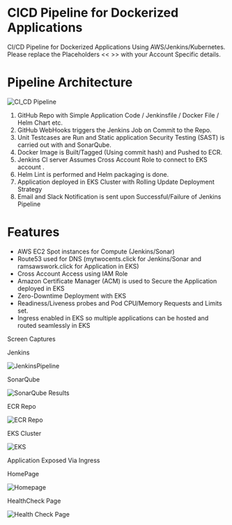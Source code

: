 # CICD Pipeline for Dockerized Applications

CI/CD Pipeline for Dockerized Applications Using AWS/Jenkins/Kubernetes. Please replace the Placeholders << >> with your Account Specific details.


# Pipeline Architecture

![CI_CD Pipeline](https://user-images.githubusercontent.com/66190700/162048132-e232e877-0fcc-45f8-81a2-23b5941f98fd.PNG)

1. GitHub Repo with Simple Application Code / Jenkinsfile / Docker File / Helm Chart etc.
2. GitHub WebHooks triggers the Jenkins Job on Commit to the Repo.
3. Unit Testcases are Run and Static application Security Testing (SAST) is carried out with and SonarQube.
4. Docker Image is Built/Tagged (Using commit hash) and Pushed to ECR.
5. Jenkins CI server Assumes Cross Account Role to connect to EKS account .
6. Helm Lint is performed and Helm packaging is done. 
7. Application deployed in EKS Cluster with Rolling Update Deployment Strategy 
8. Email and Slack Notification is sent upon Successful/Failure of Jenkins Pipeline


# Features

- AWS EC2 Spot instances for Compute (Jenkins/Sonar)
- Route53 used for DNS (mytwocents.click for Jenkins/Sonar and ramsawswork.click for Application in EKS)
- Cross Account Access using IAM Role
- Amazon Certificate Manager (ACM) is used to Secure the Application deployed in EKS
- Zero-Downtime Deployment with EKS
- Readiness/Liveness probes and Pod CPU/Memory Requests and Limits set.
- Ingress enabled in EKS so multiple applications can be hosted and routed seamlessly in EKS

Screen Captures

Jenkins

![JenkinsPipeline](https://user-images.githubusercontent.com/66190700/162049943-b517e266-079e-4ccd-9933-a43ccc466f0f.PNG)



SonarQube

![SonarQube Results](https://user-images.githubusercontent.com/66190700/162048792-d9f6fb6a-8a16-4804-b3ce-e312f024a6ce.PNG)

ECR Repo

![ECR Repo](https://user-images.githubusercontent.com/66190700/162049118-0542b182-f72a-4b82-9b54-5b0a7d32820c.PNG)

EKS Cluster

![EKS](https://user-images.githubusercontent.com/66190700/162049373-781004bb-ac70-4f51-acb0-c30d4b28b209.png)

Application Exposed Via Ingress

HomePage

![Homepage](https://user-images.githubusercontent.com/66190700/162049519-9a0da4ef-e336-4780-a14e-76b7100574e4.png)

HealthCheck Page

![Health Check Page](https://user-images.githubusercontent.com/66190700/162049582-344f7f14-8e1c-4e7b-86f5-e28e5bbee16c.png)





